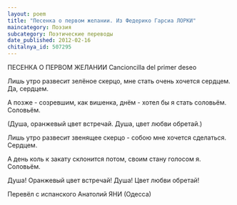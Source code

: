 ```yaml
---
layout: poem
title: "Песенка о первом желании. Из Федерико Гарсиа ЛОРКИ"
maincategory: Поэзия
subcategory: Поэтические переводы
date_published: 2012-02-16
chitalnya_id: 507295
---
```




ПЕСЕНКА О ПЕРВОМ ЖЕЛАНИИ
Cancioncilla del primer deseo

Лишь утро развесит зелёное скерцо,
мне стать очень хочется сердцем.
Да, сердцем.

А позже - созревшим, как вишенка, днём -
хотел бы я стать соловьём.
Соловьём.

(Душа,
оранжевый цвет встречай.
Душа,
цвет любви обретай.)

Лишь утро развесит звенящее скерцо -
собою мне хочется сделаться.
Сердцем.

А день коль к закату склонится потом,
своим стану голосом я.
Соловьём.

Душа!
Оранжевый цвет встречай!
Душа!
Цвет любви обретай!

Перевёл с испанского Анатолий ЯНИ (Одесса)






